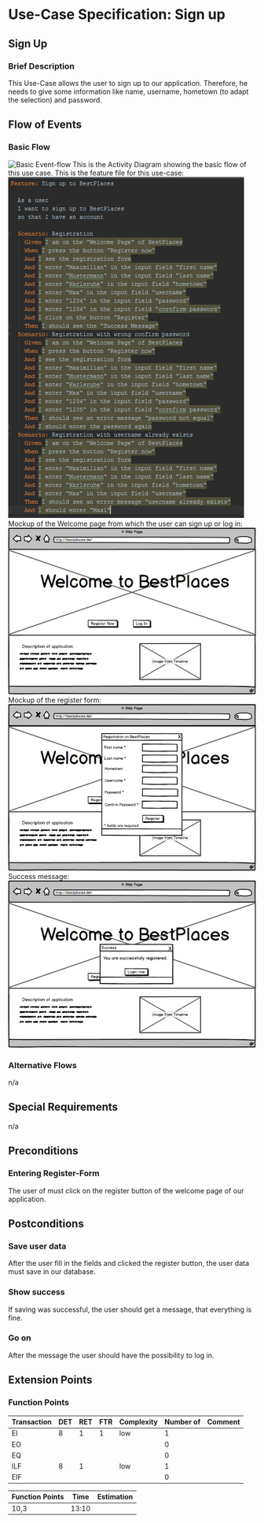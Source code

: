 # Use-Case Specification: Sign up
## Sign Up
### Brief Description
This Use-Case allows the user to sign up to our application. Therefore, he needs to give some information like name,
username, hometown (to adapt the selection) and password.
## Flow of Events
### Basic Flow
![Basic Event-flow](SignUpFlow.png)
This is the Activity Diagram showing the basic flow of this use case.
This is the feature file for this use-case:
![Feature-file](SignUpFeatureFile.PNG)
Mockup of the Welcome page from which the user can sign up or log in:
![MockUp: Welcome Page](WelcomePage.png)
Mockup of the register form:
![MockUp: Register Form](SignUpRegisterForm.png)
Success message:
![MockUp: Success message](SuccessMessage.png)
### Alternative Flows
n/a
## Special Requirements
n/a
## Preconditions
### Entering Register-Form
The user of must click on the register button of the welcome page of our application.
## Postconditions
### Save user data
After the user fill in the fields and clicked the register button, the user data must save in our database.
### Show success
If saving was successful, the user should get a message, that everything is fine.
### Go on
After the message the user should have the possibility to log in.
## Extension Points
### Function Points
| Transaction | DET | RET | FTR | Complexity | Number of | Comment |
| ----------- | --- | --- | --- | ---------- | --------- | ------- |
| EI | 8 | 1 | 1 | low | 1 |  |
| EO |  |  |  |  | 0 |  |
| EQ |  |  |  |  | 0 |  |
| ILF | 8 | 1 |  | low | 1 |  |
| EIF |  |  |  |  | 0 |  |

| Function Points | Time | Estimation |
| --------------- | ---- | ---------- |
| 10,3 | 13:10 |  |

